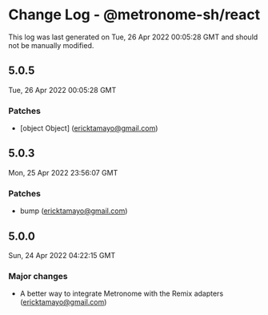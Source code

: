 # Change Log - @metronome-sh/react

This log was last generated on Tue, 26 Apr 2022 00:05:28 GMT and should not be manually modified.

<!-- Start content -->

## 5.0.5

Tue, 26 Apr 2022 00:05:28 GMT

### Patches

- [object Object] (ericktamayo@gmail.com)

## 5.0.3

Mon, 25 Apr 2022 23:56:07 GMT

### Patches

- bump (ericktamayo@gmail.com)

## 5.0.0

Sun, 24 Apr 2022 04:22:15 GMT

### Major changes

- A better way to integrate Metronome with the Remix adapters (ericktamayo@gmail.com)
